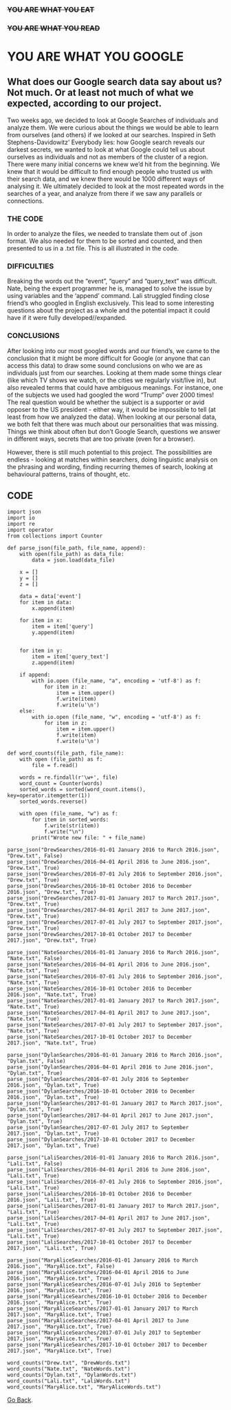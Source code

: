 ### ~~YOU ARE WHAT YOU EAT~~
### ~~YOU ARE WHAT YOU READ~~
# YOU ARE WHAT YOU GOOGLE

## What does our Google search data say about us? Not much. Or at least not much of what we expected, according to our project.

Two weeks ago, we decided to look at Google Searches of individuals and analyze them. We were curious about the things we would be able to learn from ourselves (and others) if we looked at our searches. Inspired in Seth Stephens-Davidowitz’ Everybody lies: how Google search reveals our darkest secrets, we wanted to look at what Google could tell us about ourselves as individuals and not as members of the cluster of a region. There were many initial concerns we knew we’d hit from the beginning. We knew that it would be difficult to find enough people who trusted us with their search data, and we knew there would be 1000 different ways of analysing it. We ultimately decided to look at the most repeated words in the searches of a year, and analyze from there if we saw any parallels or connections. 

### THE CODE

In order to analyze the files, we needed to translate them out of .json format. We also needed for them to be sorted and counted, and then presented to us in a .txt file. This is all illustrated in the code.

### DIFFICULTIES

Breaking the words out the “event”, “query” and “query_text” was difficult. Nate, being the expert programmer he is, managed to solve the issue by using variables and the ‘append’ command. 
Lali struggled finding close friend’s who googled in English exclusively. This lead to some interesting questions about the project as a whole and the potential impact it could have if it were fully developed//expanded. 

### CONCLUSIONS

After looking into our most googled words and our friend’s, we came to the conclusion that it might be more difficult for Google (or anyone that can access this data) to draw some sound conclusions on who we are as individuals just from our searches. Looking at them made some things clear (like which TV shows we watch, or the cities we regularly visit/live in), but also revealed terms that could have ambiguous meanings. For instance, one of the subjects we used had googled the word “Trump” over 2000 times! The real question would be whether the subject is a supporter or avid opposer to the US president - either way, it would be impossible to tell (at least from how we analyzed the data). When looking at our personal data, we both felt that there was much about our personalities that was missing. Things we think about often but don’t Google Search, questions we answer in different ways, secrets that are too private (even for a browser). 

However,  there is still much potential to this project. The possibilities are endless - looking at matches within searchers, doing linguistic analysis on the phrasing and wording, finding recurring themes of search, looking at behavioural patterns, trains of thought, etc. 



## CODE 


	import json
	import io
	import re
	import operator
	from collections import Counter
	
	def parse_json(file_path, file_name, append):
		with open(file_path) as data_file:    
			data = json.load(data_file)
	
		x = []
		y = []
		z = []
	
		data = data['event']
		for item in data:
			x.append(item)
	
		for item in x:
			item = item['query']
			y.append(item)
	
	
		for item in y:
			item = item['query_text']
			z.append(item)
	
		if append:
			with io.open (file_name, "a", encoding = 'utf-8') as f:
				for item in z:
					item = item.upper()
					f.write(item)
					f.write(u'\n')
		else:
			with io.open (file_name, "w", encoding = 'utf-8') as f:
				for item in z:
					item = item.upper()
					f.write(item)
					f.write(u'\n')
	
	def word_counts(file_path, file_name):
		with open (file_path) as f:
			file = f.read()
	
		words = re.findall(r'\w+', file)
		word_count = Counter(words)
		sorted_words = sorted(word_count.items(), key=operator.itemgetter(1))
		sorted_words.reverse()
	
		with open (file_name, "w") as f:
			for item in sorted_words:
				f.write(str(item))
				f.write("\n")
			print("Wrote new file: " + file_name)
	
	parse_json("DrewSearches/2016-01-01 January 2016 to March 2016.json", "Drew.txt", False)
	parse_json("DrewSearches/2016-04-01 April 2016 to June 2016.json", "Drew.txt", True)
	parse_json("DrewSearches/2016-07-01 July 2016 to September 2016.json", "Drew.txt", True)
	parse_json("DrewSearches/2016-10-01 October 2016 to December 2016.json", "Drew.txt", True)
	parse_json("DrewSearches/2017-01-01 January 2017 to March 2017.json", "Drew.txt", True)
	parse_json("DrewSearches/2017-04-01 April 2017 to June 2017.json", "Drew.txt", True)
	parse_json("DrewSearches/2017-07-01 July 2017 to September 2017.json", "Drew.txt", True)
	parse_json("DrewSearches/2017-10-01 October 2017 to December 2017.json", "Drew.txt", True)
	
	parse_json("NateSearches/2016-01-01 January 2016 to March 2016.json", "Nate.txt", False)
	parse_json("NateSearches/2016-04-01 April 2016 to June 2016.json", "Nate.txt", True)
	parse_json("NateSearches/2016-07-01 July 2016 to September 2016.json", "Nate.txt", True)
	parse_json("NateSearches/2016-10-01 October 2016 to December 2016.json", "Nate.txt", True)
	parse_json("NateSearches/2017-01-01 January 2017 to March 2017.json", "Nate.txt", True)
	parse_json("NateSearches/2017-04-01 April 2017 to June 2017.json", "Nate.txt", True)
	parse_json("NateSearches/2017-07-01 July 2017 to September 2017.json", "Nate.txt", True)
	parse_json("NateSearches/2017-10-01 October 2017 to December 2017.json", "Nate.txt", True)
	
	parse_json("DylanSearches/2016-01-01 January 2016 to March 2016.json", "Dylan.txt", False)
	parse_json("DylanSearches/2016-04-01 April 2016 to June 2016.json", "Dylan.txt", True)
	parse_json("DylanSearches/2016-07-01 July 2016 to September 2016.json", "Dylan.txt", True)
	parse_json("DylanSearches/2016-10-01 October 2016 to December 2016.json", "Dylan.txt", True)
	parse_json("DylanSearches/2017-01-01 January 2017 to March 2017.json", "Dylan.txt", True)
	parse_json("DylanSearches/2017-04-01 April 2017 to June 2017.json", "Dylan.txt", True)
	parse_json("DylanSearches/2017-07-01 July 2017 to September 2017.json", "Dylan.txt", True)
	parse_json("DylanSearches/2017-10-01 October 2017 to December 2017.json", "Dylan.txt", True)
	
	parse_json("LaliSearches/2016-01-01 January 2016 to March 2016.json", "Lali.txt", False)
	parse_json("LaliSearches/2016-04-01 April 2016 to June 2016.json", "Lali.txt", True)
	parse_json("LaliSearches/2016-07-01 July 2016 to September 2016.json", "Lali.txt", True)
	parse_json("LaliSearches/2016-10-01 October 2016 to December 2016.json", "Lali.txt", True)
	parse_json("LaliSearches/2017-01-01 January 2017 to March 2017.json", "Lali.txt", True)
	parse_json("LaliSearches/2017-04-01 April 2017 to June 2017.json", "Lali.txt", True)
	parse_json("LaliSearches/2017-07-01 July 2017 to September 2017.json", "Lali.txt", True)
	parse_json("LaliSearches/2017-10-01 October 2017 to December 2017.json", "Lali.txt", True)
	
	parse_json("MaryAliceSearches/2016-01-01 January 2016 to March 2016.json", "MaryAlice.txt", False)
	parse_json("MaryAliceSearches/2016-04-01 April 2016 to June 2016.json", "MaryAlice.txt", True)
	parse_json("MaryAliceSearches/2016-07-01 July 2016 to September 2016.json", "MaryAlice.txt", True)
	parse_json("MaryAliceSearches/2016-10-01 October 2016 to December 2016.json", "MaryAlice.txt", True)
	parse_json("MaryAliceSearches/2017-01-01 January 2017 to March 2017.json", "MaryAlice.txt", True)
	parse_json("MaryAliceSearches/2017-04-01 April 2017 to June 2017.json", "MaryAlice.txt", True)
	parse_json("MaryAliceSearches/2017-07-01 July 2017 to September 2017.json", "MaryAlice.txt", True)
	parse_json("MaryAliceSearches/2017-10-01 October 2017 to December 2017.json", "MaryAlice.txt", True)
	
	word_counts("Drew.txt", "DrewWords.txt")
	word_counts("Nate.txt", "NateWords.txt")
	word_counts("Dylan.txt", "DylanWords.txt")
	word_counts("Lali.txt", "LaliWords.txt")
	word_counts("MaryAlice.txt", "MaryAliceWords.txt")
	
[Go Back](index).